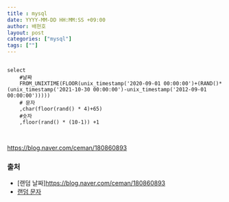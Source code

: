 ```yaml
---
title : mysql 
date: YYYY-MM-DD HH:MM:SS +09:00
author: 배현호
layout: post
categories: ["mysql"]
tags: [""]
---
```



<pre>
<code>
select 
    #날짜
    FROM_UNIXTIME(FLOOR(unix_timestamp('2020-09-01 00:00:00')+(RAND()*(unix_timestamp('2021-10-30 00:00:00')-unix_timestamp('2012-09-01 00:00:00'))))) 
    # 문자    
    ,char(floor(rand() * 4)+65) 
    #숫자
    ,floor(rand() * (10-1)) +1 

</code>
</pre>


https://blog.naver.com/ceman/180860893


### 출처
- [랜덤 날짜]https://blog.naver.com/ceman/180860893
- [랜덤 문자](https://alithedeveloper.tistory.com/entry/MySQL-%EC%88%AB%EC%9E%90-%EC%98%81%EC%96%B4-%ED%95%9C%EA%B8%80-%EB%9E%9C%EB%8D%A4%EA%B0%92-%EC%83%9D%EC%84%B1-%EC%BF%BC%EB%A6%AC)